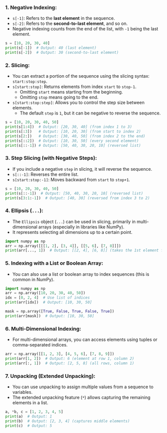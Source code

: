 ### 1. **Negative Indexing:**
- `s[-1]`: Refers to the **last element** in the sequence.
- `s[-2]`: Refers to the **second-to-last element**, and so on.
- Negative indexing counts from the end of the list, with `-1` being the last element.
```python
s = [10, 20, 30, 40]
print(s[-1])  # Output: 40 (last element)
print(s[-2])  # Output: 30 (second-to-last element)
```
### 2. **Slicing:**
- You can extract a portion of the sequence using the slicing syntax: `start:stop:step`.
- `s[start:stop]`: Returns elements from index `start` to `stop-1`.
    - Omitting `start` means starting from the beginning.
    - Omitting `stop` means going to the end.
- `s[start:stop:step]`: Allows you to control the step size between elements.
    - The default `step` is `1`, but it can be negative to reverse the sequence.
```python
s = [10, 20, 30, 40, 50]
print(s[1:4])  # Output: [20, 30, 40] (from index 1 to 3)
print(s[:3])   # Output: [10, 20, 30] (from start to index 2)
print(s[2:])   # Output: [30, 40, 50] (from index 2 to the end)
print(s[::2])  # Output: [10, 30, 50] (every second element)
print(s[::-1]) # Output: [50, 40, 30, 20, 10] (reversed list)
```
### 3. **Step Slicing (with Negative Steps):**
- If you include a negative `step` in slicing, it will reverse the sequence.
- `s[::-1]`: Reverses the entire list.
- `s[start:stop:-1]`: Moves backward from `start` to `stop+1`.
```python
s = [10, 20, 30, 40, 50]
print(s[::-1])  # Output: [50, 40, 30, 20, 10] (reversed list)
print(s[3:1:-1])  # Output: [40, 30] (reversed from index 3 to 2)
```
### 4. **Ellipsis (`...`)**:
- The `Ellipsis` object (`...`) can be used in slicing, primarily in multi-dimensional arrays (especially in libraries like NumPy).
- It represents selecting all dimensions up to a certain point.
```python
import numpy as np
arr = np.array([[[1, 2], [3, 4]], [[5, 6], [7, 8]]])
print(arr[..., 1])  # Output: [[2, 4], [6, 8]] (takes the 1st element from the last dimension)
```
### 5. **Indexing with a List or Boolean Array:**
- You can also use a list or boolean array to index sequences (this is common in NumPy).
```python
import numpy as np
arr = np.array([10, 20, 30, 40, 50])
idx = [0, 2, 4]  # Use list of indices
print(arr[idx])  # Output: [10, 30, 50]

mask = np.array([True, False, True, False, True])
print(arr[mask])  # Output: [10, 30, 50]
```
### 6. **Multi-Dimensional Indexing:**
- For multi-dimensional arrays, you can access elements using tuples or comma-separated indices.
```python
arr = np.array([[1, 2, 3], [4, 5, 6], [7, 8, 9]])
print(arr[1, 2])  # Output: 6 (element at row 1, column 2)
print(arr[:, 1])  # Output: [2, 5, 8] (all rows, column 1)
```
### 7. **Unpacking (Extended Unpacking):**
- You can use unpacking to assign multiple values from a sequence to variables.
- The extended unpacking feature (`*`) allows capturing the remaining elements in a list.
```python
a, *b, c = [1, 2, 3, 4, 5]
print(a)  # Output: 1
print(b)  # Output: [2, 3, 4] (captures middle elements)
print(c)  # Output: 5
```